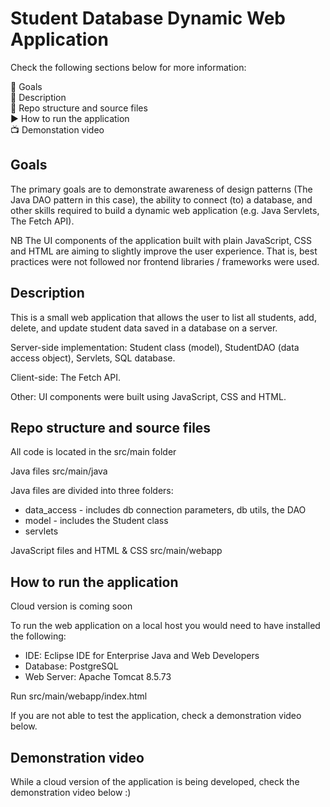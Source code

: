 # Student Database Dynamic Web Application

Check the following sections below for more information:

:dart: Goals \
:memo: Description \
:file_folder: Repo structure and source files \
:arrow_forward: How to run the application \
:tv: Demonstation video 

## Goals

The primary goals are to demonstrate awareness of design patterns (The Java DAO pattern in this case), the ability to connect (to) a database, and other skills required to build a dynamic web application (e.g. Java Servlets, The Fetch API).

NB The UI components of the application built with plain JavaScript, CSS and HTML are aiming to slightly improve the user experience. That is, best practices were not followed nor frontend libraries / frameworks were used.

## Description

This is a small web application that allows the user to list all students, add, delete, and update student data saved in a database on a server.

Server-side implementation: Student class (model), StudentDAO (data access object), Servlets, SQL database.  

Client-side: The Fetch API. 

Other: UI components were built using JavaScript, CSS and HTML.

## Repo structure and source files

All code is located in the src/main folder

Java files src/main/java

Java files are divided into three folders:
* data_access - includes db connection parameters, db utils, the DAO
* model - includes the Student class
* servlets

JavaScript files and HTML & CSS src/main/webapp

## How to run the application

Cloud version is coming soon

To run the web application on a local host you would need to have installed the following:

- IDE: Eclipse IDE for Enterprise Java and Web Developers
- Database: PostgreSQL
- Web Server: Apache Tomcat 8.5.73

Run src/main/webapp/index.html

If you are not able to test the application, check a demonstration video below.

## Demonstration video

While a cloud version of the application is being developed, check the demonstration video below :)

